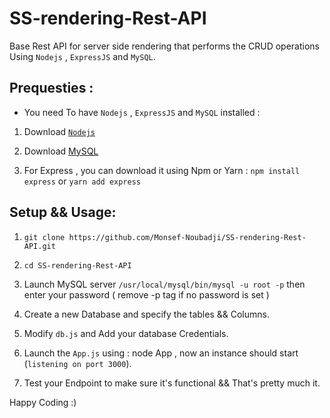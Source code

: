 # SS-rendering-Rest-API
Base Rest API for server side rendering that performs the CRUD operations Using `Nodejs` , `ExpressJS` and `MySQL`.

## Prequesties : 

- You need To have `Nodejs` , `ExpressJS` and `MySQL` installed :

1. Download [`Nodejs`](https://nodejs.org/en/)

2. Download [MySQL](https://www.mysql.com/downloads/)

3. For Express , you can download it using Npm or Yarn : `npm install express` or `yarn add express`

## Setup && Usage: 

1. `git clone https://github.com/Monsef-Noubadji/SS-rendering-Rest-API.git`

2. `cd SS-rendering-Rest-API`

3. Launch MySQL server `/usr/local/mysql/bin/mysql -u root -p`  then enter your password ( remove -p tag if no password is set )

4. Create a new Database and specify the tables && Columns.

5. Modify `db.js` and Add your database Credentials.

6. Launch the `App.js` using : node App , now an instance should start (`listening on port 3000`).

7. Test your Endpoint to make sure it's functional && That's pretty much it.


Happy Coding :)
